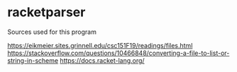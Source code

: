 # racketparser
Sources used for this program

https://eikmeier.sites.grinnell.edu/csc151F19/readings/files.html
https://stackoverflow.com/questions/10466848/converting-a-file-to-list-or-string-in-scheme
https://docs.racket-lang.org/
